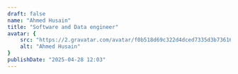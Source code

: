 ```yaml
---
draft: false
name: "Ahmed Husain"
title: "Software and Data engineer"
avatar: {
    src: "https://2.gravatar.com/avatar/f0b518d69c322d4dced7335d3b7361629584712ead897cb562d1d997b2676f5d?size=512",
    alt: "Ahmed Husain"
}
publishDate: "2025-04-28 12:03"
---
```

